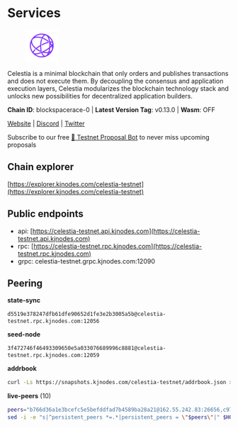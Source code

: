 # Services

<figure><img src="https://raw.githubusercontent.com/kj89/cosmos-images/main/logos/celestia.png" alt=""><figcaption></figcaption></figure>

Celestia is a minimal blockchain that only orders and publishes transactions and  does not execute them. By decoupling the consensus and application execution layers,  Celestia modularizes the blockchain technology stack and unlocks new possibilities  for decentralized application builders.

**Chain ID**: blockspacerace-0 | **Latest Version Tag**: v0.13.0 | **Wasm**: OFF

[Website](https://celestia.org) | [Discord](https://discord.gg/celestiacommunity) | [Twitter](https://twitter.com/CelestiaOrg)



Subscribe to our free [🤖 Testnet Proposal Bot](https://t.me/kjnodes_testnet_proposal_bot) to never miss upcoming proposals


## Chain explorer
[https://explorer.kjnodes.com/celestia-testnet](https://explorer.kjnodes.com/celestia-testnet)

## Public endpoints

* api: [https://celestia-testnet.api.kjnodes.com](https://celestia-testnet.api.kjnodes.com)
* rpc: [https://celestia-testnet.rpc.kjnodes.com](https://celestia-testnet.rpc.kjnodes.com)
* grpc: celestia-testnet.grpc.kjnodes.com:12090

## Peering

**state-sync**

```text
d5519e378247dfb61dfe90652d1fe3e2b3005a5b@celestia-testnet.rpc.kjnodes.com:12056
```

**seed-node**

```text
3f472746f46493309650e5a033076689996c8881@celestia-testnet.rpc.kjnodes.com:12059
```

**addrbook**
```bash
curl -Ls https://snapshots.kjnodes.com/celestia-testnet/addrbook.json > $HOME/.celestia-app/config/addrbook.json
```

**live-peers** (10)
```bash
peers="b766d36a1e3bcefc5e5befddfad7b4589ba28a21@162.55.242.83:26656,c97019ef9ee43e93ad9019514b612e6b8363c3fd@138.201.63.38:26686,62f6abc162db99389f13a1cdf1abaeb6efb647a7@35.210.78.75:26656,6c73374cb78a543e2dd3eb218c29386392da2cf5@35.210.99.77:26656,5fa6853eb52bc3a5ff1fe56b988515d16644819a@65.21.232.33:2000,de36dc2bc32ecaacafb213d173f6218f93ebb306@144.76.105.14:26656,ae95e8d93a0822a763823551c163d15d4cdce944@116.202.227.117:20656,af66f28f19f747bd2b5a18d91d143dc8e035f86a@47.147.226.228:52656,d5519e378247dfb61dfe90652d1fe3e2b3005a5b@65.109.68.190:12056,0196b56324c6fd3dd31110d3cb06dc169a1e1310@194.62.97.31:26656"
sed -i -e "s|^persistent_peers *=.*|persistent_peers = \"$peers\"|" $HOME/.celestia-app/config/config.toml
```
